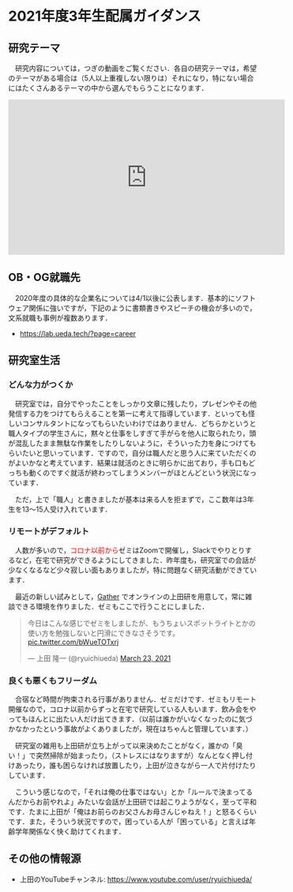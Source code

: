# 2021年度3年生配属ガイダンス

## 研究テーマ

　研究内容については，つぎの動画をご覧ください．各自の研究テーマは，希望のテーマがある場合は（5人以上重複しない限りは）それになり，特にない場合にはたくさんあるテーマの中から選んでもらうことになります．

<iframe width="560" height="315" src="https://www.youtube.com/embed/rZe2GFru3Rk" title="YouTube video player" frameborder="0" allow="accelerometer; autoplay; clipboard-write; encrypted-media; gyroscope; picture-in-picture" allowfullscreen></iframe>

## OB・OG就職先

　2020年度の具体的な企業名については4/1以後に公表します．基本的にソフトウェア関係に強いですが，下記のように書類書きやスピーチの機会が多いので，文系就職も事例が複数あります．

* https://lab.ueda.tech/?page=career

## 研究室生活

### どんな力がつくか

　研究室では，自分でやったことをしっかり文章に残したり，プレゼンやその他発信する力をつけてもらえることを第一に考えて指導しています．といっても怪しいコンサルタントになってもらいたいわけではありません．どちらかというと職人タイプの学生さんに，黙々と仕事をしすぎて手がらを他人に取られたり，頭が混乱したまま無駄な作業をしたりしないように，そういった力を身につけてもらいたいと思いっています．ですので，自分は職人だと思う人に来ていただくのがよいかなと考えています．結果は就活のときに明らかに出ており，手も口もどっちも動くのですぐ就活が終わってしまうメンバーがほとんどという状況になっています．


　ただ，上で「職人」と書きましたが基本は来る人を拒まずで，ここ数年は3年生を13〜15人受け入れています．


### リモートがデフォルト

　人数が多いので，<span style="color:red">コロナ以前から</span>ゼミはZoomで開催し，Slackでやりとりするなど，在宅で研究ができるようにしてきました．昨年度も，研究室での会話が少なくなるなど少々寂しい面もありましたが，特に問題なく研究活動ができています．

　最近の新しい試みとして，[Gather](https://gather.town/) でオンラインの上田研を用意して，常に雑談できる環境を作りました．ゼミもここで行うことにしました．

<blockquote class="twitter-tweet" data-partner="tweetdeck"><p lang="ja" dir="ltr">今日はこんな感じでゼミをしましたが、もうちょいスポットライトとかの使い方を勉強しないと円滑にできなさそうです。 <a href="https://t.co/bWueTOTxrj">pic.twitter.com/bWueTOTxrj</a></p>&mdash; 上田 隆一 (@ryuichiueda) <a href="https://twitter.com/ryuichiueda/status/1374333583431639040?ref_src=twsrc%5Etfw">March 23, 2021</a></blockquote>
<script async src="https://platform.twitter.com/widgets.js" charset="utf-8"></script>


### 良くも悪くもフリーダム

　合宿など時間が拘束される行事がありません．ゼミだけです．ゼミもリモート開催なので，コロナ以前からずっと在宅で研究している人もいます．飲み会をやってもほんとに出たい人だけ出てきます．（以前は誰かがいなくなったのに気づかなかったという事故がよくありましたが，現在はちゃんと管理しています．）

　研究室の雑用も上田研が立ち上がって以来決めたことがなく，誰かの「臭い！」で突然掃除が始まったり，（ストレスにはなりますが）なんとなく押し付けあったり，誰も困らなければ放置したり，上田が泣きながら一人で片付けたりしています．

　こういう感じなので，「それは俺の仕事ではない」とか「ルールで決まってるんだからお前やれよ」みたいな会話が上田研では起こりようがなく，至って平和です．たまに上田が「俺はお前らのお父さんお母さんじゃねえ！」と怒るくらいです．また，そういう状況ですので，困っている人が「困っている」と言えば年齢学年関係なく快く助けてくれます．


## その他の情報源

* 上田のYouTubeチャンネル: https://www.youtube.com/user/ryuichiueda/
